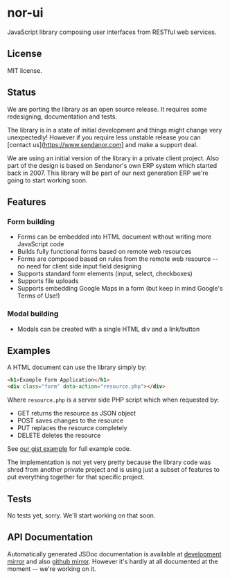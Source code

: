 nor-ui
======

JavaScript library composing user interfaces from RESTful web services.

License
-------

MIT license.

Status
------

We are porting the library as an open source release. It requires some 
redesigning, documentation and tests.

The library is in a state of initial development and things might change very 
unexpectedly! However if you require less unstable release you can 
[contact us](https://www.sendanor.com] and make a support deal.

We are using an initial version of the library in a private client project. 
Also part of the design is based on Sendanor's own ERP system which started 
back in 2007. This library will be part of our next generation ERP we're going 
to start working soon.

Features
--------

### Form building

* Forms can be embedded into HTML document without writing more JavaScript code
* Builds fully functional forms based on remote web resources
* Forms are composed based on rules from the remote web resource -- no need for client side input field designing
* Supports standard form elements (input, select, checkboxes)
* Supports file uploads
* Supports embedding Google Maps in a form (but keep in mind Google's Terms of Use!)

### Modal building

* Modals can be created with a single HTML div and a link/button

Examples
--------

A HTML document can use the library simply by:

```html
<h1>Example Form Application</h1>
<div class="form" data-action="resource.php"></div>
```

Where `resource.php` is a server side PHP script which when requested by:

* GET returns the resource as JSON object
* POST saves changes to the resource 
* PUT replaces the resource completely
* DELETE deletes the resource

See [our gist example](https://gist.github.com/jheusala/5875888) for full 
example code.

The implementation is not yet very pretty because the library code was shred 
from another private project and is using just a subset of features to put 
everything together for that specific project.

Tests
-----

No tests yet, sorry. We'll start working on that soon.

API Documentation
-----------------

Automatically generated JSDoc documentation is available at [development 
mirror](http://dev.sendanor.com/nor-ui/doc/index.html) and also [github 
mirror](http://sendanor.github.io/nor-ui/doc/). However it's hardly at all 
documented at the moment -- we're working on it.
